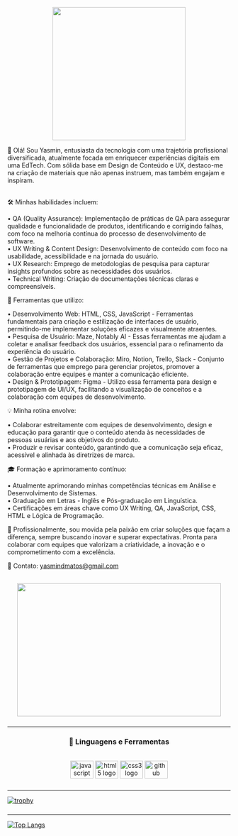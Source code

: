 <div align="center">
<p>
  <img height="300" src="https://user-images.githubusercontent.com/98225965/195967757-d5704a01-f4d7-4bde-910e-89615f273504.png"  />
</p>
</div>
👋 Olá! Sou Yasmin, entusiasta da tecnologia com uma trajetória profissional diversificada, atualmente focada em enriquecer experiências digitais em uma EdTech. Com sólida base em Design de Conteúdo e UX, destaco-me na criação de materiais que não apenas instruem, mas também engajam e inspiram.

<br>
<br>

🛠 Minhas habilidades incluem:
<br>

• QA (Quality Assurance): Implementação de práticas de QA para assegurar qualidade e funcionalidade de produtos, identificando e corrigindo falhas, com foco na melhoria contínua do processo de desenvolvimento de software.
<br>
• UX Writing & Content Design: Desenvolvimento de conteúdo com foco na usabilidade, acessibilidade e na jornada do usuário.
<br>
• UX Research: Emprego de metodologias de pesquisa para capturar insights profundos sobre as necessidades dos usuários.
<br>
• Technical Writing: Criação de documentações técnicas claras e compreensíveis.
<br>

🔧 Ferramentas que utilizo:
<br>

• Desenvolvimento Web: HTML, CSS, JavaScript - Ferramentas fundamentais para criação e estilização de interfaces de usuário, permitindo-me implementar soluções eficazes e visualmente atraentes.
<br>
• Pesquisa de Usuário: Maze, Notably AI - Essas ferramentas me ajudam a coletar e analisar feedback dos usuários, essencial para o refinamento da experiência do usuário.
<br>
• Gestão de Projetos e Colaboração: Miro, Notion, Trello, Slack - Conjunto de ferramentas que emprego para gerenciar projetos, promover a colaboração entre equipes e manter a comunicação eficiente.
<br>
• Design & Prototipagem: Figma - Utilizo essa ferramenta para design e prototipagem de UI/UX, facilitando a visualização de conceitos e a colaboração com equipes de desenvolvimento.
<br>

💡 Minha rotina envolve:
<br>

• Colaborar estreitamente com equipes de desenvolvimento, design e educação para garantir que o conteúdo atenda às necessidades de pessoas usuárias e aos objetivos do produto.
<br>
• Produzir e revisar conteúdo, garantindo que a comunicação seja eficaz, acessível e alinhada às diretrizes de marca.
<br>

🎓 Formação e aprimoramento contínuo:
<br>

• Atualmente aprimorando minhas competências técnicas em Análise e Desenvolvimento de Sistemas.
<br>
• Graduação em Letras - Inglês e Pós-graduação em Linguística.
<br>
• Certificações em áreas chave como UX Writing, QA, JavaScript, CSS, HTML e Lógica de Programação.
<br>

🌟 Profissionalmente, sou movida pela paixão em criar soluções que façam a diferença, sempre buscando inovar e superar expectativas. Pronta para colaborar com equipes que valorizam a criatividade, a inovação e o comprometimento com a excelência.
<br>

📧 Contato: yasmindmatos@gmail.com
<br>
<br>
</p>

<p align="center">
  <img width="460" height="300" src="https://github.com/yasmindematos/yasmindematos/assets/98225965/82b5756b-e759-4a7a-9430-1aff9938c07c">
</p>


###

<hr>
<h3 align="center"> 💼 Linguagens e Ferramentas</h3>
<br>

<div align="center">
  <img src="https://cdn.jsdelivr.net/gh/devicons/devicon/icons/javascript/javascript-original.svg" height="40" width="52" alt="javascript logo"  />
  <img src="https://cdn.jsdelivr.net/gh/devicons/devicon/icons/html5/html5-original.svg" height="40" width="52" alt="html5 logo"  />
  <img src="https://cdn.jsdelivr.net/gh/devicons/devicon/icons/css3/css3-original.svg" height="40" width="52" alt="css3 logo"  />
  <img src="https://cdn.jsdelivr.net/gh/devicons/devicon/icons/github/github-original.svg" height="40" width="52" alt="github logo"  />
</div>

###


<hr>

[![trophy](https://github-profile-trophy.vercel.app/?username=yasmindematos&theme=onedark)](https://github.com/yasmindematos/github-profile-trophy)


###


<hr>


[![Top Langs](https://github-readme-stats.vercel.app/api/top-langs/?username=yasmindematos&layout=compact)](https://github.com/yasmindematos/github-readme-stats)


###
